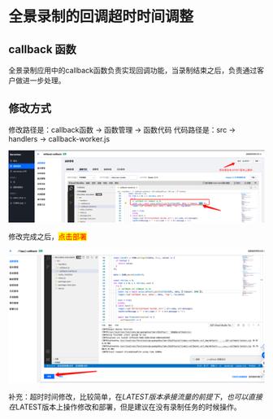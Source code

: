 # 全景录制的回调超时时间调整

## callback 函数

全景录制应用中的callback函数负责实现回调功能，当录制结束之后，负责通过客户做进一步处理。

## 修改方式

修改路径是：callback函数 -> 函数管理 -> 函数代码 代码路径是：src -> handlers -> callback-worker.js

![](.full-recored-fix-callback-timeout_images/full-recored-callback-fix-code.png)

修改完成之后，<mark style="color:red;">点击部署</mark>

![](.full-recored-fix-callback-timeout_images/code-deploy.png)

补充：超时时间修改，比较简单，在$LATEST版本承接流量的前提下， 也可以直接在$LATEST版本上操作修改和部署，但是建议在没有录制任务的时候操作。
